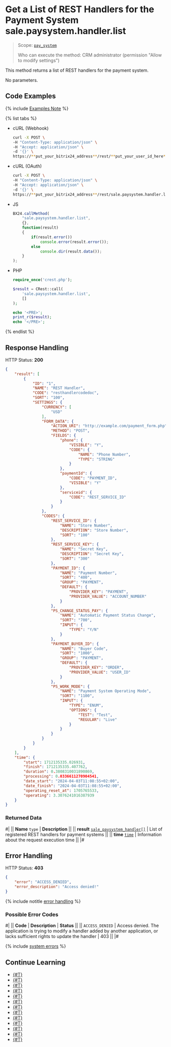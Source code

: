 # Get a List of REST Handlers for the Payment System sale.paysystem.handler.list

> Scope: [`pay_system`](../scopes/permissions.md)
>
> Who can execute the method: CRM administrator (permission "Allow to modify settings")

This method returns a list of REST handlers for the payment system.

No parameters.

## Code Examples

{% include [Examples Note](../../_includes/examples.md) %}

{% list tabs %}

- cURL (Webhook)

    ```bash
    curl -X POST \
    -H "Content-Type: application/json" \
    -H "Accept: application/json" \
    -d '{}' \
    https://**put_your_bitrix24_address**/rest/**put_your_user_id_here**/**put_your_webhook_here**/sale.paysystem.handler.list
    ```

- cURL (OAuth)

    ```bash
    curl -X POST \
    -H "Content-Type: application/json" \
    -H "Accept: application/json" \
    -d '{}' \
    https://**put_your_bitrix24_address**/rest/sale.paysystem.handler.list?auth=**put_access_token_here**
    ```

- JS

    ```js
    BX24.callMethod(
        "sale.paysystem.handler.list",
        {},
        function(result)
        {
            if(result.error())
                console.error(result.error());
            else
                console.dir(result.data());
        }
    );
    ```

- PHP

    ```php
    require_once('crest.php');

    $result = CRest::call(
        'sale.paysystem.handler.list',
        []
    );

    echo '<PRE>';
    print_r($result);
    echo '</PRE>';
    ```

{% endlist %}

## Response Handling

HTTP Status: **200**

```json
{
    "result": [
        {
            "ID": "1",
            "NAME": "REST Handler",
            "CODE": "resthandlercodedoc",
            "SORT": "100",
            "SETTINGS": {
                "CURRENCY": [
                    "USD"
                ],
                "FORM_DATA": {
                    "ACTION_URI": "http://example.com/payment_form.php",
                    "METHOD": "POST",
                    "FIELDS": {
                        "phone": {
                            "VISIBLE": "Y",
                            "CODE": {
                                "NAME": "Phone Number",
                                "TYPE": "STRING"
                            }
                        },
                        "paymentId": {
                            "CODE": "PAYMENT_ID",
                            "VISIBLE": "Y"
                        },
                        "serviceid": {
                            "CODE": "REST_SERVICE_ID"
                        }
                    }
                },
                "CODES": {
                    "REST_SERVICE_ID": {
                        "NAME": "Store Number",
                        "DESCRIPTION": "Store Number",
                        "SORT": "100"
                    },
                    "REST_SERVICE_KEY": {
                        "NAME": "Secret Key",
                        "DESCRIPTION": "Secret Key",
                        "SORT": "300"
                    },
                    "PAYMENT_ID": {
                        "NAME": "Payment Number",
                        "SORT": "400",
                        "GROUP": "PAYMENT",
                        "DEFAULT": {
                            "PROVIDER_KEY": "PAYMENT",
                            "PROVIDER_VALUE": "ACCOUNT_NUMBER"
                        }
                    },
                    "PS_CHANGE_STATUS_PAY": {
                        "NAME": "Automatic Payment Status Change",
                        "SORT": "700",
                        "INPUT": {
                            "TYPE": "Y/N"
                        }
                    },
                    "PAYMENT_BUYER_ID": {
                        "NAME": "Buyer Code",
                        "SORT": "1000",
                        "GROUP": "PAYMENT",
                        "DEFAULT": {
                            "PROVIDER_KEY": "ORDER",
                            "PROVIDER_VALUE": "USER_ID"
                        }
                    },
                    "PS_WORK_MODE": {
                        "NAME": "Payment System Operating Mode",
                        "SORT": "1100",
                        "INPUT": {
                            "TYPE": "ENUM",
                            "OPTIONS": {
                                "TEST": "Test",
                                "REGULAR": "Live"
                            }
                        }
                    }
                }
            }
        }
    ],
    "time": {
        "start": 1712135335.026931,
        "finish": 1712135335.407762,
        "duration": 0.3808310031890869,
        "processing": 0.0336611270904541,
        "date_start": "2024-04-03T11:08:55+02:00",
        "date_finish": "2024-04-03T11:08:55+02:00",
        "operating_reset_at": 1705765533,
        "operating": 3.3076241016387939
    }
}
```

### Returned Data

#|
|| **Name**
`type` | **Description** ||
|| **result**
[`sale_paysystem_handler[]`](../sale/data-types.md) | List of registered REST handlers for payment systems ||
|| **time**
[`time`](../data-types.md) | Information about the request execution time ||
|#

## Error Handling

HTTP Status: **403**

```json
{
    "error": "ACCESS_DENIED",
    "error_description": "Access denied!"
}
```

{% include notitle [error handling](../../_includes/error-info.md) %}

### Possible Error Codes

#|
|| **Code** | **Description** | **Status** ||
|| `ACCESS_DENIED` | Access denied. The application is trying to modify a handler added by another application, or lacks sufficient rights to update the handler | 403 ||
|#

{% include [system errors](../../_includes/system-errors.md) %}

## Continue Learning

- [{#T}](./sale-pay-system-handler-add.md)
- [{#T}](./sale-pay-system-handler-update.md)
- [{#T}](./sale-pay-system-handler-delete.md)
- [{#T}](./sale-pay-system-add.md)
- [{#T}](./sale-pay-system-update.md)
- [{#T}](./sale-pay-system-list.md)
- [{#T}](./sale-pay-system-settings-get.md)
- [{#T}](./sale-pay-system-settings-update.md)
- [{#T}](./sale-pay-system-delete.md)
- [{#T}](./sale-pay-system-pay-payment.md)
- [{#T}](./sale-pay-system-pay-invoice.md)
- [{#T}](./sale-pay-system-settings-payment-get.md)
- [{#T}](./sale-pay-system-settings-invoice-get.md)